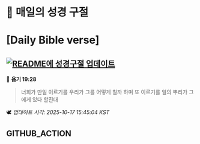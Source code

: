# 🙏 매일의 성경 구절
# [Daily Bible verse]
## [![README에 성경구절 업데이트](https://github.com/DONGSUKA/first_test/actions/workflows/update-readme-bible.yml/badge.svg)](https://github.com/DONGSUKA/first_test/actions/workflows/update-readme-bible.yml)
<!-- START_BIBLE_VERSE -->
📖 **욥기 19:28**
> 너희가 만일 이르기를 우리가 그를 어떻게 칠까 하며 또 이르기를 일의 뿌리가 그에게 있다 할진대

🕊️ _업데이트 시각: 2025-10-17 15:45:04 KST_
  <!-- END_BIBLE_VERSE -->
## GITHUB_ACTION
